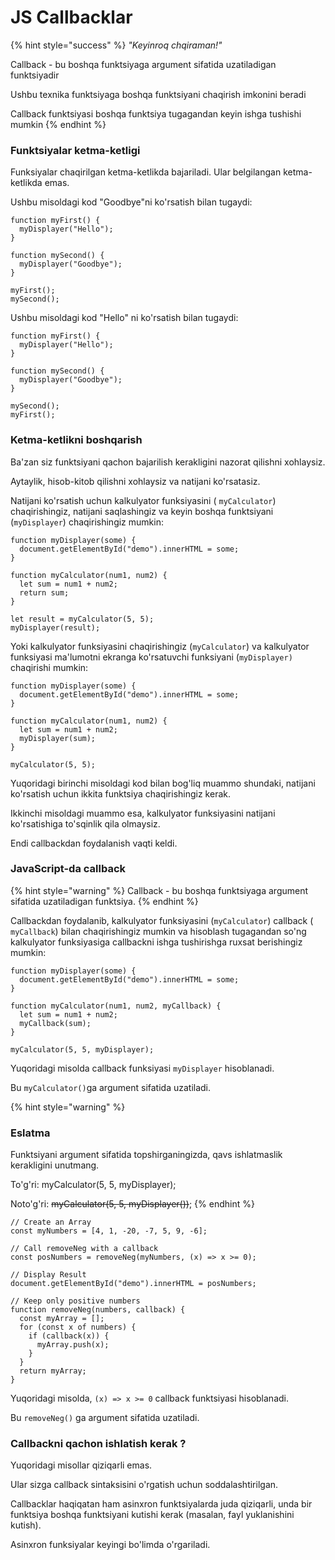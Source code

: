 # JS Callbacklar

{% hint style="success" %}
_"Keyinroq  chqiraman!"_

Callback - bu boshqa funktsiyaga argument sifatida uzatiladigan funktsiyadir

Ushbu texnika funktsiyaga boshqa funktsiyani chaqirish imkonini beradi

Callback funktsiyasi boshqa funktsiya tugagandan keyin ishga tushishi mumkin
{% endhint %}

### Funktsiyalar ketma-ketligi

Funksiyalar chaqirilgan ketma-ketlikda bajariladi. Ular belgilangan ketma-ketlikda emas.

Ushbu misoldagi kod "Goodbye"ni ko'rsatish bilan tugaydi:

```
function myFirst() {
  myDisplayer("Hello");
}

function mySecond() {
  myDisplayer("Goodbye");
}

myFirst();
mySecond();
```

Ushbu misoldagi kod "Hello" ni ko'rsatish bilan tugaydi:

```
function myFirst() {
  myDisplayer("Hello");
}

function mySecond() {
  myDisplayer("Goodbye");
}

mySecond();
myFirst();
```

### Ketma-ketlikni boshqarish

Ba'zan siz funktsiyani qachon bajarilish kerakligini nazorat qilishni xohlaysiz.

Aytaylik, hisob-kitob qilishni xohlaysiz va natijani ko'rsatasiz.

Natijani ko'rsatish uchun kalkulyator funksiyasini ( `myCalculator`) chaqirishingiz, natijani saqlashingiz va keyin boshqa funktsiyani (`myDisplayer`) chaqirishingiz mumkin:

```
function myDisplayer(some) {
  document.getElementById("demo").innerHTML = some;
}

function myCalculator(num1, num2) {
  let sum = num1 + num2;
  return sum;
}

let result = myCalculator(5, 5);
myDisplayer(result);
```

Yoki kalkulyator funksiyasini chaqirishingiz (`myCalculator`) va kalkulyator funksiyasi ma'lumotni ekranga ko'rsatuvchi funksiyani (`myDisplayer)` chaqirishi mumkin:

```
function myDisplayer(some) {
  document.getElementById("demo").innerHTML = some;
}

function myCalculator(num1, num2) {
  let sum = num1 + num2;
  myDisplayer(sum);
}

myCalculator(5, 5);
```

Yuqoridagi birinchi misoldagi kod bilan bog'liq muammo shundaki, natijani ko'rsatish uchun ikkita funktsiya chaqirishingiz kerak.

Ikkinchi misoldagi muammo esa, kalkulyator funksiyasini natijani ko'rsatishiga to'sqinlik qila olmaysiz.

Endi callbackdan foydalanish vaqti keldi.

### JavaScript-da callback

{% hint style="warning" %}
Callback - bu boshqa funktsiyaga argument sifatida uzatiladigan funktsiya.
{% endhint %}

Callbackdan foydalanib, kalkulyator funksiyasini (`myCalculator`) callback ( `myCallback`) bilan chaqirishingiz mumkin va hisoblash tugagandan so'ng kalkulyator funksiyasiga callbackni ishga tushirishga ruxsat berishingiz mumkin:

```
function myDisplayer(some) {
  document.getElementById("demo").innerHTML = some;
}

function myCalculator(num1, num2, myCallback) {
  let sum = num1 + num2;
  myCallback(sum);
}

myCalculator(5, 5, myDisplayer);
```

Yuqoridagi misolda callback funksiyasi `myDisplayer` hisoblanadi.

Bu `myCalculator()`ga argument sifatida uzatiladi.

{% hint style="warning" %}
### Eslatma

Funktsiyani argument sifatida topshirganingizda, qavs ishlatmaslik kerakligini unutmang.

To'g'ri: myCalculator(5, 5, myDisplayer);

Noto'g'ri: ~~myCalculator(5, 5, myDisplayer())~~;
{% endhint %}

```
// Create an Array
const myNumbers = [4, 1, -20, -7, 5, 9, -6];

// Call removeNeg with a callback
const posNumbers = removeNeg(myNumbers, (x) => x >= 0);

// Display Result
document.getElementById("demo").innerHTML = posNumbers;

// Keep only positive numbers
function removeNeg(numbers, callback) {
  const myArray = [];
  for (const x of numbers) {
    if (callback(x)) {
      myArray.push(x);
    }
  }
  return myArray;
}

```

Yuqoridagi misolda, `(x) => x >= 0`  callback funktsiyasi hisoblanadi.

Bu `removeNeg()` ga argument sifatida uzatiladi.

### Callbackni qachon ishlatish kerak ?

Yuqoridagi misollar qiziqarli emas.

Ular sizga callback sintaksisini o'rgatish uchun soddalashtirilgan.

Callbacklar haqiqatan ham asinxron funktsiyalarda juda qiziqarli, unda bir funktsiya boshqa funktsiyani kutishi kerak (masalan, fayl yuklanishini kutish).

Asinxron funksiyalar keyingi bo'limda o'rgariladi.
